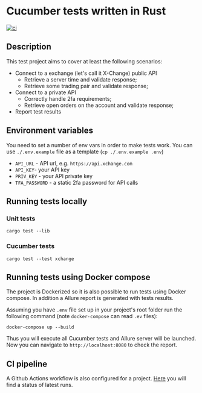 # Cucumber tests written in Rust

[![ci](https://github.com/serzhshakur/cucumber-rust-example/actions/workflows/ci.yml/badge.svg)](https://github.com/serzhshakur/cucumber-rust-example/actions)

## Description

This test project aims to cover at least the following scenarios:

- Connect to a exchange (let's call it X-Change) public API
  - Retrieve a server time and validate response;
  - Retrieve some trading pair and validate response;
- Connect to a private API
  - Correctly handle 2fa requirements;
  - Retrieve open orders on the account and validate response;
- Report test results

## Environment variables

You need to set a number of env vars in order to make tests work.
You can use `./.env.example` file as a template (`cp ./.env.example .env`)

- `API_URL` - API url, e.g. `https://api.xchange.com`
- `API_KEY`- your API key
- `PRIV_KEY` - your API private key
- `TFA_PASSWORD` - a static 2fa password for API calls

## Running tests locally

### Unit tests

```
cargo test --lib
```

### Cucumber tests

```
cargo test --test xchange
```

## Running tests using Docker compose

The project is Dockerized so it is also possible to run tests using Docker compose. In addition a Allure report is generated with tests results.

Assuming you have `.env` file set up in your project's root folder run the following command (note `docker-compose` can read `.ev` files):

```
docker-compose up --build
```

Thus you will execute all Cucumber tests and Allure server will be launched. Now you can navigate to `http://localhost:8080` to check the report.

## CI pipeline

A Github Actions workflow is also configured for a project. [Here](https://github.com/serzhshakur/cucumber-rust-example/actions) you will find a status of latest runs.
